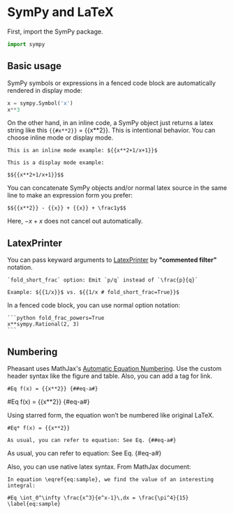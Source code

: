 # SymPy and LaTeX

First, import the SymPy package.

```python
import sympy
```

## Basic usage

SymPy symbols or expressions in a fenced code block are automatically rendered in display mode:

```python
x = sympy.Symbol('x')
x**3
```

On the other hand, in an inline code, a SymPy object just returns a latex string like this `{{#x**2}}` = {{x**2}}. This is intentional behavior. You can choose inline mode or display mode.

~~~copy
This is an inline mode example: ${{x**2+1/x+1}}$
~~~

~~~copy
This is a display mode example:

$${{x**2+1/x+1}}$$
~~~

You can concatenate SymPy objects and/or normal latex source in the same line to make an expression form you prefer:

~~~copy
$${{x**2}} - {{x}} + {{x}} + \frac1y$$
~~~

Here, $-{{x}}+{{x}}$ does not cancel out automatically.

## LatexPrinter

You can pass keyward arguments to [LatexPrinter](https://docs.sympy.org/latest/modules/printing.html?highlight=latex#module-sympy.printing.latex) by **"commented filter"** notation.

~~~copy
`fold_short_frac` option: Emit `p/q` instead of `\frac{p}{q}`

Example: ${{1/x}}$ vs. ${{1/x # fold_short_frac=True}}$
~~~

In a fenced code block, you can use normal option notation:

~~~copy
```python fold_frac_powers=True
x**sympy.Rational(2, 3)
```
~~~

## Numbering

Pheasant uses MathJax's [Automatic Equation Numbering](http://docs.mathjax.org/en/latest/tex.html#automatic-equation-numbering). Use the custom header syntax like the figure and table. Also, you can add a tag for link.

~~~
#Eq f(x) = {{x**2}} {##eq-a#}
~~~

#Eq f(x) = {{x**2}} {#eq-a#}

Using starred form, the equation won’t be numbered like original LaTeX.

~~~copy
#Eq* f(x) = {{x**2}}
~~~

~~~
As usual, you can refer to equation: See Eq. {##eq-a#}
~~~

As usual, you can refer to equation: See Eq. {#eq-a#}

Also, you can use native latex syntax. From MathJax document:

~~~copy
In equation \eqref{eq:sample}, we find the value of an interesting integral:

#Eq \int_0^\infty \frac{x^3}{e^x-1}\,dx = \frac{\pi^4}{15} \label{eq:sample}
~~~
